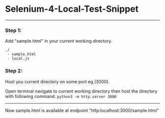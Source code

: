 # Selenium-4-Local-Test-Snippet
---

### Step 1:
Add "sample.html" in your current working directory.

    ./
     - sample.html
     - local.js

### Step 2:
Host you current directory on some port eg.(3000).

Open terminal navigate to current working directory then host the directory with following command.
`python3 -m http.server 3000`

---

Now sample.html is available at endpoint "http:localhost:3000/sample.html"
